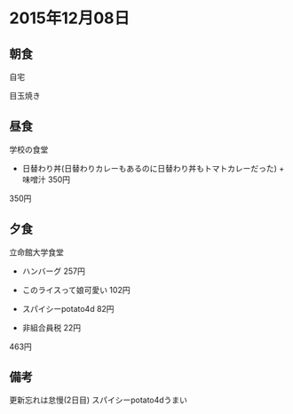 # 2015年12月08日

## 朝食

自宅

目玉焼き

## 昼食

学校の食堂

* 日替わり丼(日替わりカレーもあるのに日替わり丼もトマトカレーだった) + 味噌汁 350円

350円

## 夕食

立命館大学食堂

* ハンバーグ			257円

* このライスって娘可愛い 102円

* スパイシーpotato4d 82円

* 非組合員税 22円

463円

## 備考

更新忘れは怠慢(2日目)
スパイシーpotato4dうまい
